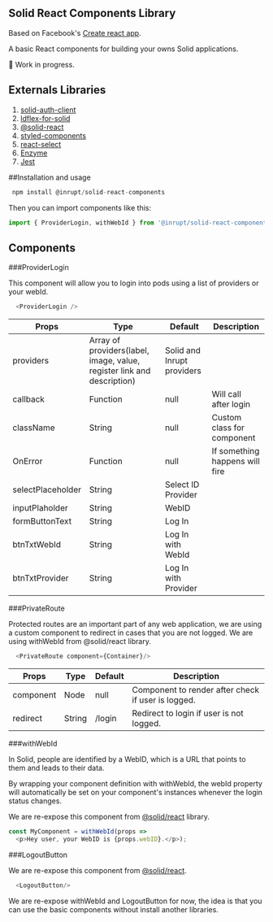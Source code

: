 ## Solid React Components Library


Based on Facebook's <a href="https://github.com/facebookincubator/create-react-app" target="_blank">Create react app</a>.

A basic React components for building your owns Solid applications.

:construction_worker: Work in progress.

 ## Externals Libraries

 1. [solid-auth-client](https://github.com/solid/solid-auth-client)
 2. [ldflex-for-solid](https://github.com/solid/query-ldflex)
 3. [@solid-react](https://github.com/solid/react-components)
 4. [styled-components](https://github.com/styled-components/styled-components)
 5. [react-select](https://github.com/JedWatson/react-select)
 6. [Enzyme](https://github.com/airbnb/enzyme)
 7. [Jest](https://github.com/facebook/jest)


##Installation and usage

```javascript
 npm install @inrupt/solid-react-components
```

Then you can import components like this:

```javascript
import { ProviderLogin, withWebId } from '@inrupt/solid-react-components'
```

## Components

###ProviderLogin

This component will allow you to login into pods using a list of providers or your webId.

```javascript
  <ProviderLogin />
```

Props  | Type | Default | Description
------------- | ------------- | ------------- | -------------
providers  | Array of providers(label, image, value, register link and description) | Solid and Inrupt providers
callback  | Function | null | Will call after login
className  |  String | null | Custom class for component
OnError  | Function  | null | If something happens will fire
selectPlaceholder  | String  | Select ID Provider  |  
inputPlaholder  | String  |  WebID |  
formButtonText  |  String | Log In  |  
btnTxtWebId  |  String | Log In with WebId  |  
btnTxtProvider  |  String | Log In with Provider  |  

###PrivateRoute

Protected routes are an important part of any web application, we are using a custom component to redirect in cases that you are not logged. We are using withWebId from @solid/react library.

```javascript
  <PrivateRoute component={Container}/>
```

Props  | Type | Default | Description
------------- | ------------- | ------------- | -------------
component  | Node  |  null |  Component to render after check if user is logged.
redirect  | String  | /login  | Redirect to login if user is not logged.

###withWebId

In Solid, people are identified by a WebID, which is a URL that points to them and leads to their data.

By wrapping your component definition with withWebId, the webId property will automatically be set on your component's instances whenever the login status changes.

We are re-expose this component from [@solid/react](https://github.com/solid/react-components) library.

```javascript
const MyComponent = withWebId(props =>
  <p>Hey user, your WebID is {props.webID}.</p>);
```

###LogoutButton

We are re-expose this component from [@solid/react](https://github.com/solid/react-components).

```javascript
  <LogoutButton/>
```

We are re-expose withWebId and LogoutButton for now, the idea is that you can use the basic components without install another libraries.
